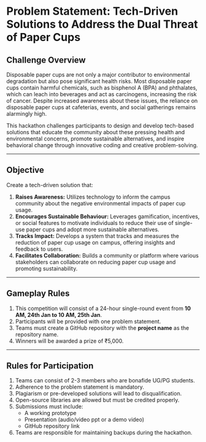 # Problem Statement: Tech-Driven Solutions to Address the Dual Threat of Paper Cups

## Challenge Overview
Disposable paper cups are not only a major contributor to environmental degradation but also pose significant health risks. Most disposable paper cups contain harmful chemicals, such as bisphenol A (BPA) and phthalates, which can leach into beverages and act as carcinogens, increasing the risk of cancer. Despite increased awareness about these issues, the reliance on disposable paper cups at cafeterias, events, and social gatherings remains alarmingly high.

This hackathon challenges participants to design and develop tech-based solutions that educate the community about these pressing health and environmental concerns, promote sustainable alternatives, and inspire behavioral change through innovative coding and creative problem-solving.

---

## Objective
Create a tech-driven solution that:
1. **Raises Awareness:** Utilizes technology to inform the campus community about the negative environmental impacts of paper cup usage.
2. **Encourages Sustainable Behaviour:** Leverages gamification, incentives, or social features to motivate individuals to reduce their use of single-use paper cups and adopt more sustainable alternatives.
3. **Tracks Impact:** Develops a system that tracks and measures the reduction of paper cup usage on campus, offering insights and feedback to users.
4. **Facilitates Collaboration:** Builds a community or platform where various stakeholders can collaborate on reducing paper cup usage and promoting sustainability.

---

## Gameplay Rules
1. This competition will consist of a 24-hour single-round event from **10 AM, 24th Jan to 10 AM, 25th Jan**.
2. Participants will be provided with one problem statement.
3. Teams must create a GitHub repository with the **project name** as the repository name.
4. Winners will be awarded a prize of ₹5,000.

---

## Rules for Participation
1. Teams can consist of 2-3 members who are bonafide UG/PG students.
2. Adherence to the problem statement is mandatory.
3. Plagiarism or pre-developed solutions will lead to disqualification.
4. Open-source libraries are allowed but must be credited properly.
5. Submissions must include:
   - A working prototype
   - Presentation (audio/video ppt or a demo video)
   - GitHub repository link
6. Teams are responsible for maintaining backups during the hackathon.
